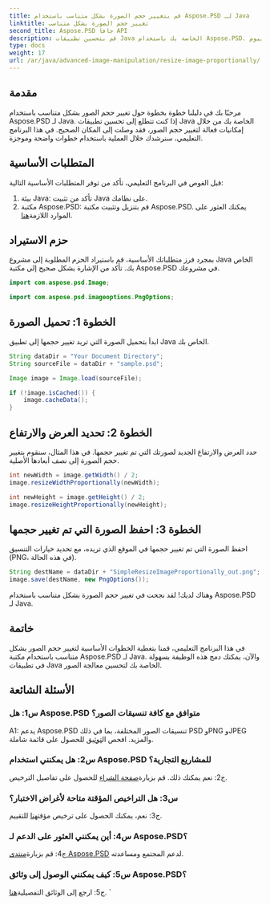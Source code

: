 ```yaml
---
title: قم بتغيير حجم الصورة بشكل متناسب باستخدام Aspose.PSD لـ Java
linktitle: تغيير حجم الصورة بشكل متناسب
second_title: Aspose.PSD جافا API
description: قم بتحسين تطبيقات Java الخاصة بك باستخدام Aspose.PSD. اتبع دليلنا لتغيير حجم الصور بشكل متناسب دون عناء. تعزيز قدرات معالجة الصور الخاصة بك اليوم.
type: docs
weight: 17
url: /ar/java/advanced-image-manipulation/resize-image-proportionally/
---
```

## مقدمة

مرحبًا بك في دليلنا خطوة بخطوة حول تغيير حجم الصور بشكل متناسب باستخدام Aspose.PSD لـ Java. إذا كنت تتطلع إلى تحسين تطبيقات Java الخاصة بك من خلال إمكانيات فعالة لتغيير حجم الصور، فقد وصلت إلى المكان الصحيح. في هذا البرنامج التعليمي، سنرشدك خلال العملية باستخدام خطوات واضحة وموجزة.

## المتطلبات الأساسية

قبل الغوص في البرنامج التعليمي، تأكد من توفر المتطلبات الأساسية التالية:

1. بيئة Java: تأكد من تثبيت Java على نظامك.
2.  مكتبة Aspose.PSD: قم بتنزيل وتثبيت مكتبة Aspose.PSD. يمكنك العثور على الموارد اللازمة[هنا](https://releases.aspose.com/psd/java/).

## حزم الاستيراد

بمجرد فرز متطلباتك الأساسية، قم باستيراد الحزم المطلوبة إلى مشروع Java الخاص بك. تأكد من الإشارة بشكل صحيح إلى مكتبة Aspose.PSD في مشروعك.

```java
import com.aspose.psd.Image;

import com.aspose.psd.imageoptions.PngOptions;
```

## الخطوة 1: تحميل الصورة

ابدأ بتحميل الصورة التي تريد تغيير حجمها إلى تطبيق Java الخاص بك.

```java
String dataDir = "Your Document Directory";
String sourceFile = dataDir + "sample.psd";

Image image = Image.load(sourceFile);

if (!image.isCached()) {
    image.cacheData();
}
```

## الخطوة 2: تحديد العرض والارتفاع

حدد العرض والارتفاع الجديد لصورتك التي تم تغيير حجمها. في هذا المثال، سنقوم بتغيير حجم الصورة إلى نصف أبعادها الأصلية.

```java
int newWidth = image.getWidth() / 2;
image.resizeWidthProportionally(newWidth);

int newHeight = image.getHeight() / 2;
image.resizeHeightProportionally(newHeight);
```

## الخطوة 3: احفظ الصورة التي تم تغيير حجمها

احفظ الصورة التي تم تغيير حجمها في الموقع الذي تريده، مع تحديد خيارات التنسيق (PNG، في هذه الحالة).

```java
String destName = dataDir + "SimpleResizeImageProportionally_out.png";
image.save(destName, new PngOptions());
```

وهناك لديك! لقد نجحت في تغيير حجم الصورة بشكل متناسب باستخدام Aspose.PSD لـ Java.

## خاتمة

في هذا البرنامج التعليمي، قمنا بتغطية الخطوات الأساسية لتغيير حجم الصور بشكل متناسب باستخدام مكتبة Aspose.PSD لـ Java. والآن، يمكنك دمج هذه الوظيفة بسهولة في تطبيقات Java الخاصة بك لتحسين معالجة الصور.

## الأسئلة الشائعة

### س1: هل Aspose.PSD متوافق مع كافة تنسيقات الصور؟

 A1: يدعم Aspose.PSD تنسيقات الصور المختلفة، بما في ذلك PSD وPNG وJPEG والمزيد. افحص ال[توثيق](https://reference.aspose.com/psd/java/) للحصول على قائمة شاملة.

### س2: هل يمكنني استخدام Aspose.PSD للمشاريع التجارية؟

 ج2: نعم يمكنك ذلك. قم بزيارة[صفحة الشراء](https://purchase.aspose.com/buy) للحصول على تفاصيل الترخيص.

### س3: هل التراخيص المؤقتة متاحة لأغراض الاختبار؟

 ج3: نعم، يمكنك الحصول على ترخيص مؤقت[هنا](https://purchase.aspose.com/temporary-license/) للتقييم.

### س4: أين يمكنني العثور على الدعم لـ Aspose.PSD؟

 ج4: قم بزيارة[منتدى Aspose.PSD](https://forum.aspose.com/c/psd/34) لدعم المجتمع ومساعدته.

### س5: كيف يمكنني الوصول إلى وثائق Aspose.PSD؟

 ج5: ارجع إلى الوثائق التفصيلية[هنا](https://reference.aspose.com/psd/java/).
`